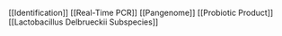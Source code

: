 [[Identification]]
[[Real-Time PCR]]
[[Pangenome]]
[[Probiotic Product]]
[[Lactobacillus Delbrueckii Subspecies]]
